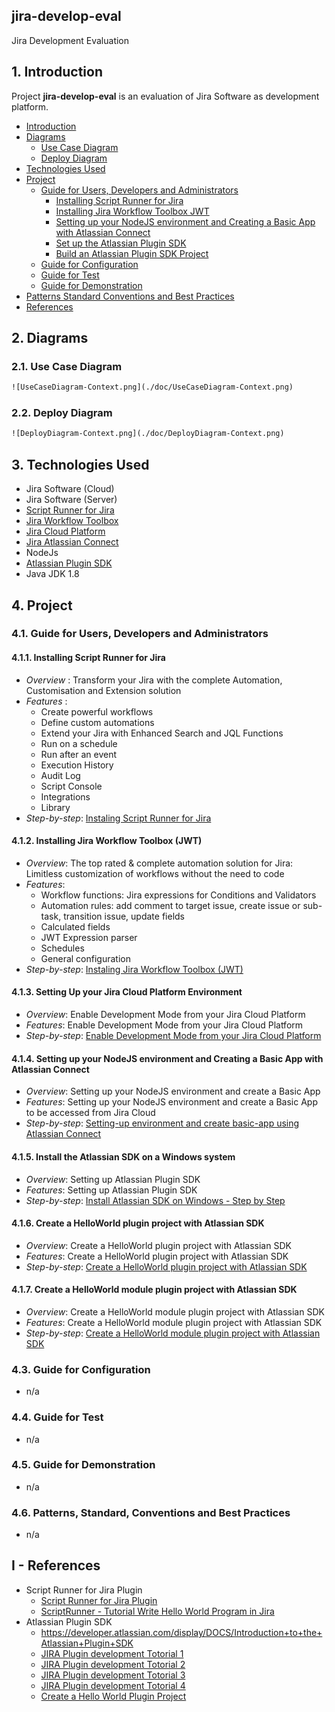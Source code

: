 ## jira-develop-eval
Jira Development Evaluation

## 1. Introduction

Project **jira-develop-eval** is an evaluation of Jira Software as development platform.

* [Introduction](#1-introduction)
* [Diagrams](#2-Diagrams)
  * [Use Case Diagram](#21-Use-Case-Diagram)
  * [Deploy Diagram](#22-Deploy-Diagram)
* [Technologies Used](#3-Technologies-Used)
* [Project](#4-Project)
  * [Guide for Users, Developers and Administrators](#41-Guide-for-Users---Developers-and-Administrators)
    * [Installing Script Runner for Jira](#411-Installing-Script-Runner-for-Jira)
    * [Installing Jira Workflow Toolbox JWT](#412-installing-jira-workflow-toolbox-jwt)
    * [Setting up your NodeJS environment and Creating a Basic App with Atlassian Connect](#414-setting-up-your-nodejs-environment-and-creating-a-basic-app-with-atlassian-connect)
    * [Set up the Atlassian Plugin SDK](#415-set-up-the-atlassian-plugin-sdk)
    * [Build an Atlassian Plugin SDK Project](#416-build-an-atlassian-plugin-sdk-project)
  * [Guide for Configuration](#43-Guide-for-Configuration)
  * [Guide for Test](#44-Guide-for-Test)
  * [Guide for Demonstration](#45-Guide-for-Demonstration)
*   [Patterns Standard Conventions and Best Practices](#46-Patterns-Standard-Conventions-and-Best-Practices)
* [References](#i---references)

## 2. Diagrams

### 2.1. Use Case Diagram

```cmd
![UseCaseDiagram-Context.png](./doc/UseCaseDiagram-Context.png) 
```

### 2.2. Deploy Diagram

```cmd
![DeployDiagram-Context.png](./doc/DeployDiagram-Context.png) 
```


## 3. Technologies Used
* Jira Software (Cloud)
* Jira Software (Server)
* [Script Runner for Jira](https://marketplace.atlassian.com/apps/6820/scriptrunner-for-jira)
* [Jira Workflow Toolbox](https://marketplace.atlassian.com/apps/29496/jira-workflow-toolbox)
* [Jira Cloud Platform](https://developer.atlassian.com/cloud/jira/platform/getting-started/)
* [Jira Atlassian Connect](https://developer.atlassian.com/cloud/jira/platform/integrating-with-jira-cloud/)
* NodeJs
* [Atlassian Plugin SDK](https://developer.atlassian.com/server/framework/atlassian-sdk/set-up-the-atlassian-plugin-sdk-and-build-a-project/)
* Java JDK 1.8

## 4. Project

### 4.1. Guide for Users, Developers and Administrators

#### 4.1.1. Installing Script Runner for Jira

* *Overview* : Transform your Jira with the complete Automation, Customisation and Extension solution
* *Features* : 
  * Create powerful workflows
  * Define custom automations
  * Extend your Jira with Enhanced Search and JQL Functions
  * Run on a schedule
  * Run after an event
  * Execution History
  * Audit Log
  * Script Console
  * Integrations
  * Library
* *Step-by-step*: [Instaling Script Runner for Jira](./doc/install-script-runner-for-jira-cloud.md)

#### 4.1.2. Installing Jira Workflow Toolbox (JWT)

* *Overview*: The top rated & complete automation solution for Jira: Limitless customization of workflows without the need to code
* *Features*: 
  * Workflow functions: Jira expressions for Conditions and Validators
  * Automation rules: add comment to target issue, create issue or sub-task, transition issue, update fields
  * Calculated fields
  * JWT Expression parser
  * Schedules
  * General configuration
* *Step-by-step*: [Instaling Jira Workflow Toolbox (JWT)](./doc/install-jira-workflow-toolbox-server-step-by-step)

#### 4.1.3. Setting Up your Jira Cloud Platform Environment

* *Overview*: Enable Development Mode from your Jira Cloud Platform
* *Features*: Enable Development Mode from your Jira Cloud Platform
* *Step-by-step*: [Enable Development Mode from your Jira Cloud Platform](https://developer.atlassian.com/cloud/jira/platform/getting-started/)

#### 4.1.4. Setting up your NodeJS environment and Creating a Basic App with Atlassian Connect

* *Overview*: Setting up your NodeJS environment and create a Basic App
* *Features*: Setting up your NodeJS environment and create a Basic App to be accessed from Jira Cloud
* *Step-by-step*: [Setting-up environment and create basic-app using Atlassian Connect](./doc/setting-up-environment-and-create-basic-app-using-atlassian-connect.md)


#### 4.1.5. Install the Atlassian SDK on a Windows system

* *Overview*: Setting up Atlassian Plugin SDK
* *Features*: Setting up Atlassian Plugin SDK
* *Step-by-step*: [Install Atlassian SDK on Windows - Step by Step](https://developer.atlassian.com/server/framework/atlassian-sdk/install-the-atlassian-sdk-on-a-windows-system/)

#### 4.1.6. Create a HelloWorld plugin project with Atlassian SDK

* *Overview*: Create a HelloWorld plugin project with Atlassian SDK
* *Features*: Create a HelloWorld plugin project with Atlassian SDK
* *Step-by-step*: [Create a HelloWorld plugin project with Atlassian SDK](./doc/create-atlassian-sdk-plugin-helloworld.md)

#### 4.1.7. Create a HelloWorld module plugin project with Atlassian SDK

* *Overview*: Create a HelloWorld module plugin project with Atlassian SDK
* *Features*: Create a HelloWorld module plugin project with Atlassian SDK
* *Step-by-step*: [Create a HelloWorld module plugin project with Atlassian SDK](./doc/create-atlassian-sdk-module-plugin-helloworld.md)


### 4.3. Guide for Configuration

* n/a

### 4.4. Guide for Test

* n/a

### 4.5. Guide for Demonstration

* n/a

### 4.6. Patterns, Standard, Conventions and Best Practices

* n/a


## I - References

* Script Runner for Jira Plugin
  * [Script Runner for Jira Plugin](https://marketplace.atlassian.com/apps/6820/scriptrunner-for-jira)
  * [ScriptRunner - Tutorial Write Hello World Program in Jira]()
* Atlassian Plugin SDK
  * https://developer.atlassian.com/display/DOCS/Introduction+to+the+Atlassian+Plugin+SDK
  * [JIRA Plugin development Totorial 1](https://www.youtube.com/watch?v=oDvY4RWqxMg)
  * [JIRA Plugin development Totorial 2](https://www.youtube.com/watch?v=Aos2ExZcOB0)
  * [JIRA Plugin development Totorial 3](https://www.youtube.com/watch?v=k6J0oIvrvk4)
  * [JIRA Plugin development Totorial 4](https://www.youtube.com/watch?v=-s-5-M9O-Ao) 
  * [Create a Hello World Plugin Project](https://developer.atlassian.com/server/framework/atlassian-sdk/create-a-helloworld-plugin-project/)
